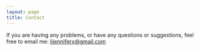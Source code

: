 ```yaml
---
layout: page
title: Contact
---
```


If you are having any problems, or have any questions or suggestions, feel free to email me: lijenniferx@gmail.com 
